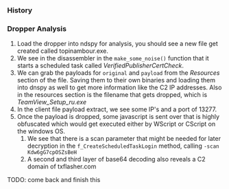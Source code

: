 ### History

### Dropper Analysis
1. Load the dropper into ndspy for analysis, you should see a new file get created called topinambour.exe. 
2. We see in the disassembler in the `make_some_noise()` function that it starts a scheduled task called *VerifiedPublisherCertCheck*.  
3. We can grab the payloads for `original` and `payload` from the *Resources* section of the file. Saving them to their own binaries and loading them into  dnspy as well to get more information like the C2 IP addresses. Also in the resources section is the filename that gets dropped, which is *TeamView_Setup_ru.exe*
4. In the client file payload extract, we see some IP's and a port of 13277.
5. Once the payload is dropped, some javascript is sent over that is highly obfuscated which would get executed either by WScript or CScript on the windows OS.
	1. We see that there is a scan parameter that might be needed for later decryption in the `f_CreateScheduledTaskLogin` method, calling `-scan Kdw6gG7cpOSZsBeH`
	2. A second and third layer of base64 decoding also reveals a C2 domain of txflasher.com

TODO: come back and finish this